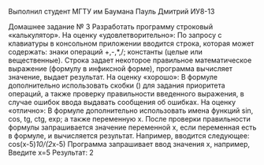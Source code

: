 Выполнил студент МГТУ им Баумана
Пауль Дмитрий
ИУ8-13

Домашнее задание № 3
Разработать программу строковый «калькулятор».
На оценку «удовлетворительно»:
По запросу с клавиатуры в консольном приложении вводится
строка, которая может содержать: знаки операций +,-,*,/; константы
(целые или вещественные). Строка задает некоторое правильное
математическое выражение (формулу в инфиксной форме),
программа вычисляет значение, выдает результат.
На оценку «хорошо»:
В формуле дополнительно использовать скобки () для задания
приоритета операций, а также проверку правильности введенного
выражения, в случае ошибок ввода выдавать сообщения об ошибках.
На оценку «отлично»:
В формуле дополнительно использовать имена функций sin,
cos, tg, ctg, exp; а также переменную x. После проверки
правильности формулы запрашивается значение переменной x, если
переменная есть в формуле, и вычисляется результат. Например,
вводится следующее:
cos(x-5)*10/(2*x-5)
Программа запрашивает ввод значения x, например,
Введите x=5
Результат: 2
